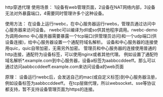 http穿透代理
使用场景：
1设备有web管理页面，2设备在NAT网络内部，3设备无法对外暴露端口，4需要同时管理许多个这种设备。

使用方法：
在设备上运行rwebc，在中心服务器运行rwebs，管理员通过访问中心服务器来访问设备。
rwebc可以编译为dll或so供其他程序调用。rwebc-demo为调用demo
中心服务器需要暴露一个tcp端口(供管理员访问)和一个udp端口(供设备连接)，给中心服务器设置一个通配符域名解析。
设备和中心服务器的连接使用quic，quic自带加密，无需另外加密。
管理员和中心服务器的连接使用普通的http连接，通配符为设备标签，可以使用nginx或者其他代理。
例如设置了通配符域名解析*.example.com到中心服务器，设备a标签为aabbccddeeff。那么可以通过访问aabbccddeeff.example.com来访问设备a的web页面

原理：
设备运行rwebc后，会发送自己的mac(或自定义标签)到中心服务器注册，例如设备标签为aabbccddeeff。
在tcp层做代理，所以websocket、sse等协议都支持，暂不支持设备管理页面为https的连接。